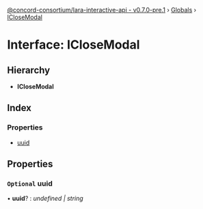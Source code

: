 [@concord-consortium/lara-interactive-api - v0.7.0-pre.1](../README.md) › [Globals](../globals.md) › [ICloseModal](iclosemodal.md)

# Interface: ICloseModal

## Hierarchy

* **ICloseModal**

## Index

### Properties

* [uuid](iclosemodal.md#optional-uuid)

## Properties

### `Optional` uuid

• **uuid**? : *undefined | string*
